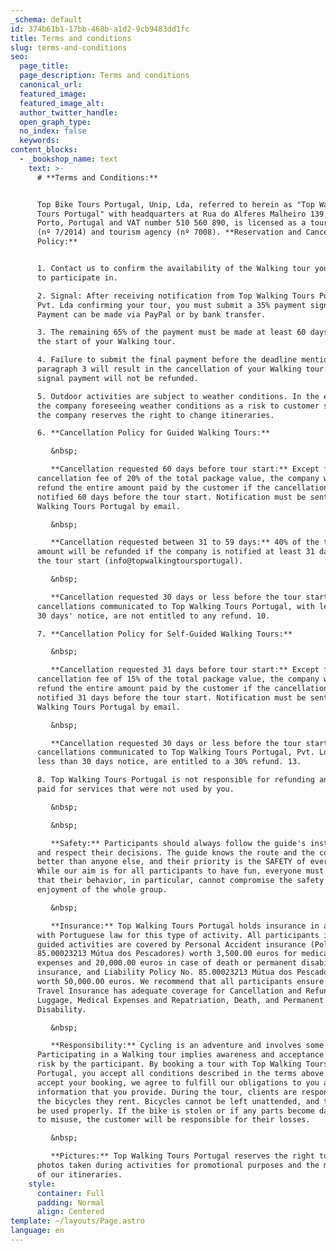 ```yaml
---
_schema: default
id: 374b61b1-17bb-468b-a1d2-9cb9483dd1fc
title: Terms and conditions
slug: terms-and-conditions
seo:
  page_title:
  page_description: Terms and conditions
  canonical_url:
  featured_image:
  featured_image_alt:
  author_twitter_handle:
  open_graph_type:
  no_index: false
  keywords:
content_blocks:
  - _bookshop_name: text
    text: >-
      # **Terms and Conditions:**


      Top Bike Tours Portugal, Unip, Lda, referred to herein as "Top Walking
      Tours Portugal" with headquarters at Rua do Alferes Malheiro 139, 4000-057
      Porto, Portugal and VAT number 510 560 890, is licensed as a tour operator
      (nº 7/2014) and tourism agency (nº 7008). **Reservation and Cancellation
      Policy:**


      1. Contact us to confirm the availability of the Walking tour you intend
      to participate in.

      2. Signal: After receiving notification from Top Walking Tours Portugal,
      Pvt. Lda confirming your tour, you must submit a 35% payment signal.
      Payment can be made via PayPal or by bank transfer.

      3. The remaining 65% of the payment must be made at least 60 days before
      the start of your Walking tour.

      4. Failure to submit the final payment before the deadline mentioned in
      paragraph 3 will result in the cancellation of your Walking tour. The
      signal payment will not be refunded.

      5. Outdoor activities are subject to weather conditions. In the event of
      the company foreseeing weather conditions as a risk to customer safety,
      the company reserves the right to change itineraries.

      6. **Cancellation Policy for Guided Walking Tours:**

         &nbsp;

         **Cancellation requested 60 days before tour start:** Except for a
      cancellation fee of 20% of the total package value, the company will
      refund the entire amount paid by the customer if the cancellation is
      notified 60 days before the tour start. Notification must be sent to Top
      Walking Tours Portugal by email.

         &nbsp;

         **Cancellation requested between 31 to 59 days:** 40% of the total
      amount will be refunded if the company is notified at least 31 days before
      the tour start (info@topwalkingtoursportugal).

         &nbsp;

         **Cancellation requested 30 days or less before the tour start:** All
      cancellations communicated to Top Walking Tours Portugal, with less than
      30 days' notice, are not entitled to any refund. 10.

      7. **Cancellation Policy for Self-Guided Walking Tours:**

         &nbsp;

         **Cancellation requested 31 days before tour start:** Except for a
      cancellation fee of 15% of the total package value, the company will
      refund the entire amount paid by the customer if the cancellation is
      notified 31 days before the tour start. Notification must be sent to Top
      Walking Tours Portugal by email.

         &nbsp;

         **Cancellation requested 30 days or less before the tour start:** All
      cancellations communicated to Top Walking Tours Portugal, Pvt. Lda, with
      less than 30 days notice, are entitled to a 30% refund. 13.

      8. Top Walking Tours Portugal is not responsible for refunding any amount
      paid for services that were not used by you.

         &nbsp;

         &nbsp;

         **Safety:** Participants should always follow the guide's instructions
      and respect their decisions. The guide knows the route and the country
      better than anyone else, and their priority is the SAFETY of everyone.
      While our aim is for all participants to have fun, everyone must be aware
      that their behavior, in particular, cannot compromise the safety and
      enjoyment of the whole group.

         &nbsp;

         **Insurance:** Top Walking Tours Portugal holds insurance in accordance
      with Portuguese law for this type of activity. All participants in our
      guided activities are covered by Personal Accident insurance (Policy No.
      85.00023213 Mútua dos Pescadores) worth 3,500.00 euros for medical
      expenses and 20,000.00 euros in case of death or permanent disability
      insurance, and Liability Policy No. 85.00023213 Mútua dos Pescadores)
      worth 50,000.00 euros. We recommend that all participants ensure their
      Travel Insurance has adequate coverage for Cancellation and Refund,
      Luggage, Medical Expenses and Repatriation, Death, and Permanent
      Disability.

         &nbsp;

         **Responsibility:** Cycling is an adventure and involves some risks.
      Participating in a Walking tour implies awareness and acceptance of this
      risk by the participant. By booking a tour with Top Walking Tours
      Portugal, you accept all conditions described in the terms above. When we
      accept your booking, we agree to fulfill our obligations to you and other
      information that you provide. During the tour, clients are responsible for
      the bicycles they rent. Bicycles cannot be left unattended, and they must
      be used properly. If the bike is stolen or if any parts become damaged due
      to misuse, the customer will be responsible for their losses.

         &nbsp;

         **Pictures:** Top Walking Tours Portugal reserves the right to use
      photos taken during activities for promotional purposes and the marketing
      of our itineraries.
    style:
      container: Full
      padding: Normal
      align: Centered
template: ~/layouts/Page.astro
language: en
---
```

